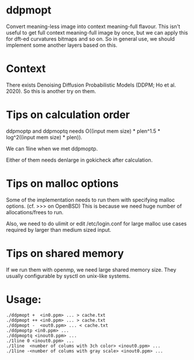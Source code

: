# ddpmopt
Convert meaning-less image into context meaning-full flavour.
This isn't useful to get full context meaning-full image by once, but we can apply this for dft-ed curvatures bitmaps and so on. So in general use, we should implement some another layers based on this.

# Context
There exists Denoising Diffusion Probabilistic Models (DDPM; Ho et al. 2020). So this is another try on them.

# Tips on calculation order
ddpmoptp and ddpmoptq needs O((input mem size) * plen^1.5 * log^2((input mem size) * plen)).

We can 1line when we met ddpmoptp.

Either of them needs denlarge in gokicheck after calculation.

# Tips on malloc options
Some of the implementation needs to run them with specifying malloc options.
(cf. &gt;&gt;&gt; on OpenBSD)
This is because we need huge number of allocations/frees to run.

Also, we need to do ulimit or edit /etc/login.conf for large malloc use cases required by larger than medium sized input.

# Tips on shared memory
If we run them with openmp, we need large shared memory size.
They usually configurable by sysctl on unix-like systems.

# Usage:
    ./ddpmopt +  <in0.ppm> ... > cache.txt
    ./ddpmopt ++ <in0.ppm> ... > cache.txt
    ./ddpmopt -  <out0.ppm> ... < cache.txt
    ./ddpmoptp <in0.ppm> ...
    ./ddpmoptq <inout0.ppm> ...
    ./1line 0 <inout0.ppm> ...
    ./1line  <number of colums with 3ch color> <inout0.ppm> ...
    ./1line -<number of colums with gray scale> <inout0.ppm> ...

